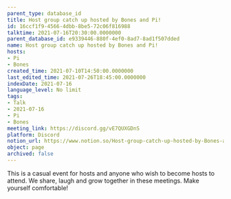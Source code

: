 ```yaml
---
parent_type: database_id
title: Host group catch up hosted by Bones and Pi!
id: 16ccf1f9-4566-4dbb-8be5-72c06f816988
talktime: 2021-07-16T20:30:00.0000000
parent_database_id: e9339446-880f-4ef0-8ad7-8ad1f507dded
name: Host group catch up hosted by Bones and Pi!
hosts:
- Pi
- Bones
created_time: 2021-07-10T14:50:00.0000000
last_edited_time: 2021-07-26T18:45:00.0000000
indexDate: 2021-07-16
language_level: No limit
tags:
- Talk
- 2021-07-16
- Pi
- Bones
meeting_link: https://discord.gg/vE7QUXGDnS
platform: Discord
notion_url: https://www.notion.so/Host-group-catch-up-hosted-by-Bones-and-Pi-16ccf1f945664dbb8be572c06f816988
object: page
archived: false
---
```


This is a casual event for hosts and anyone who wish to become hosts to attend.  We share, laugh and grow together in these meetings.  Make yourself comfortable!






